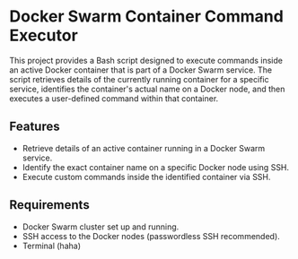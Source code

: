 # Docker Swarm Container Command Executor

This project provides a Bash script designed to execute commands inside an active Docker container that is part of a Docker Swarm service. The script retrieves details of the currently running container for a specific service, identifies the container's actual name on a Docker node, and then executes a user-defined command within that container.

## Features

- Retrieve details of an active container running in a Docker Swarm service.
- Identify the exact container name on a specific Docker node using SSH.
- Execute custom commands inside the identified container via SSH.

## Requirements

- Docker Swarm cluster set up and running.
- SSH access to the Docker nodes (passwordless SSH recommended).
- Terminal (haha)
